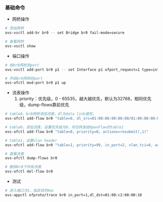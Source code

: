 ### 基础命令


* 网桥操作

```bash
# 添加网桥
ovs-vsctl add-br br0 -- set Bridge br0 fail-mode=secure

# 查看网桥
ovs-vsctl show
```



* 端口操作

```bash
# 给br0网桥加port
ovs-vsctl add-port br0 p1 -- set Interface p1 ofport_request=1 type=internal

# 开启br0网桥的port
ovs-ofctl mod-port br0 p1 up
```



* 流表操作
  1. priority：优先级，0 - 65535，越大越优先，默认为32768，相同优先级，dump-flows靠前优先

```bash
# table0，br0网桥添加流表，dl为data link缩写，
ovs-ofctl add-flow br0 "table=0, dl_src=01:00:00:00:00:00/01:00:00:00:00:00, actions=drop"

# table0，添加流表，设置优先级为0，将包转发给OpenFlow的table1
ovs-ofctl add-flow br0 "table=0, priority=0, actions=resubmit(,1)"

# table1，设置vlan header
ovs-ofctl add-flow br0 "table=1, priority=99, in_port=2, vlan_tci=0, actions=mod_vlan_vid:20, resubmit(,2)"

# 查看流表
ovs-ofctl dump-flows br0

# 删除br0下所有流表
ovs-ofctl del-flow br0
```



* 测试

```bash
# 进入端口为1，指定目的mac
ovs-appctl ofproto/trace br0 in_port=1,dl_dst=01:80:c2:00:00:10
```

